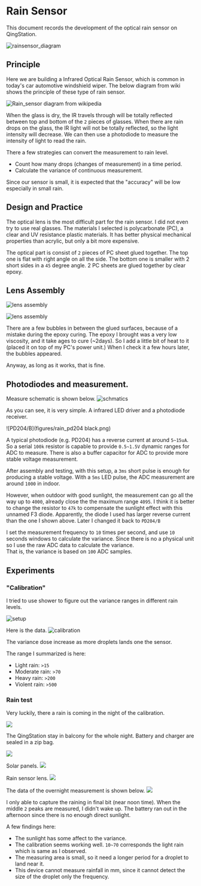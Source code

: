 # Rain Sensor

This document records the development of the optical rain sensor on QingStation.

![rainsensor_diagram](figures/rainsensor_diagram.png)

## Principle

Here we are building a Infrared Optical Rain Sensor, which is common in today's car automotive windshield wiper. 
The below diagram from wiki shows the principle of these type of rain sensor.

![Rain_sensor diagram from wikipedia](figures/Rain_sensor_en.svg)

When the glass is dry, the IR travels through will be totally reflected between top and bottom of the `2` pieces of glasses. 
When there are rain drops on the glass, the IR light will not be totally reflected, so the light intensity will decrease. 
We can then use a photodiode to measure the intensity of light to read the rain. 

There a few strategies can convert the measurement to rain level. 
- Count how many drops (changes of measurement) in a time period. 
- Calculate the variance of continuous measurement. 

Since our sensor is small, it is expected that the "accuracy" will be low especially in small rain. 

## Design and Practice

The optical lens is the most difficult part for the rain sensor. 
I did not even try to use real glasses.
The materials I selected is polycarbonate (PC), a clear and UV resistance plastic materials. 
It has better physical mechanical properties than acrylic, but only a bit more expensive. 

The optical part is consist of `2` pieces of PC sheet glued together. 
The top one is flat with right angle on all the side. 
The bottom one is smaller with 2 short sides in a `45` degree angle. 
2 PC sheets are glued together by clear epoxy.

## Lens Assembly

![lens assembly](figures/rain_lens.jpg)

![lens assembly](figures/rain_lens2.jpg)

There are a few bubbles in between the glued surfaces, because of a mistake during the epoxy curing. 
The epoxy I brought was a very low viscosity, and it take ages to cure (~2days).
So I add a little bit of heat to it (placed it on top of my PC's power unit.) 
When I check it a few hours later, the bubbles appeared.  

Anyway, as long as it works, that is fine.

## Photodiodes and measurement. 

Measure schematic is shown below. 
![schmatics](figures/rain_schmatic.png)

As you can see, it is very simple. A infrared LED driver and a photodiode receiver. 

![PD204/B](figures/rain_pd204 black.png)

A typical photodiode (e.g. PD204) has a reverse current at around `5~15uA`. 
So a serial `100k` resistor is capable to provide `0.5~1.5V` dynamic ranges for ADC to measure.
There is also a buffer capacitor for ADC to provide more stable voltage measurement. 

After assembly and testing, with this setup, a `3ms` short pulse is enough for producing a stable voltage. 
With a `5ms` LED pulse, the ADC measurement are around `1000` in indoor.

However, when outdoor with good sunlight, the measurement can go all the way up to `4000`, already close the the maximum range `4095`.
I think it is better to change the resistor to `47k` to compensate the sunlight effect with this unnamed F3 diode. 
Apparently, the diode I used has larger reverse current than the one I shown above. 
Later I changed it back to `PD204/B`

I set the measurement frequency to `10` times per second, and use `10` seconds windows to calculate the variance.
Since there is no a physical unit so I use the raw ADC data to calculate the variance.  
That is, the variance is based on `100` ADC samples. 


## Experiments

### "Calibration"

I tried to use shower to figure out the variance ranges in different rain levels. 

![setup](figures/rain_calibration_setup.jpg)

Here is the data.
![calibration](figures/rain_experiments.png)

The variance dose increase as more droplets lands one the sensor. 

The range I summarized is here:
- Light rain: `>15`
- Moderate rain: `>70`
- Heavy rain: `>200`
- Violent rain: `>500`

### Rain test

Very luckily, there a rain is coming in the night of the calibration. 

![](figures/rain_weather_forcast.jpg)

The QingStation stay in balcony for the whole night.
Battery and charger are sealed in a zip bag.

![](figures/rain_setup.jpg)

Solar panels. 
![](figures/rain_setup2.jpg)

Rain sensor lens.
![](figures/rain_setup3.jpg)

The data of the overnight measurement is shown below. 
![](figures/rain_realrain.png)

I only able to capture the raining in final bit (near noon time).
When the middle `2` peaks are measured, I didn't wake up. 
The battery ran out in the afternoon since there is no enough direct sunlight.

A few findings here:
- The sunlight has some affect to the variance. 
- The calibration seems working well. `10~70` corresponds the light rain which is same as I observed. 
- The measuring area is small, so it need a longer period for a droplet to land near it.
- This device cannot measure rainfall in mm, since it cannot detect the size of the droplet only the frequency. 





